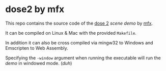 dose2 by mfx
============
This repo contains the source code of the [dose 2][1] _scene demo_ by [mfx][2].

It can be compiled on Linux & Mac with the provided `Makefile`.

In addition it can also be cross compiled via mingw32 to Windows
and Emscripten to Web Assembly.

Specifying the `-window` argument when running the executable will run the
_demo_ in windowed mode. (*duh*)

[1]: http://www.pouet.net/prod.php?which=3289
[2]: http://mfx.scene.org/
